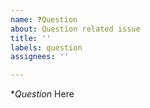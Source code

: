 ```yaml
---
name: ❓Question
about: Question related issue
title: ''
labels: question
assignees: ''

---
```


**Question*
Here
